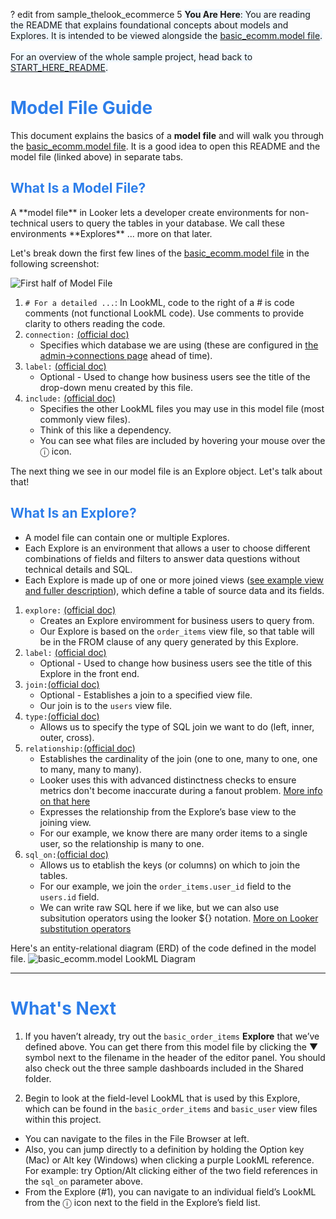 ? edit from sample_thelook_ecommerce 5
<span style="background-color:aliceblue">
**You Are Here**: You are reading the README that explains foundational concepts about models and Explores. It is intended to be viewed alongside the [basic_ecomm.model file](/projects/sample_thelook_ecommerce/files/1_basic_lookml/basic_ecomm.model.lkml).
<br><br>For an overview of the whole sample project, head back to [START_HERE_README](/projects/sample_thelook_ecommerce/files/0_start_here/START_HERE_README.md).
</span>

<h1><span style="color:#2d7eea">Model File Guide</span></h1>

This document explains the basics of a **model file** and will walk you through the [basic_ecomm.model file](/projects/sample_thelook_ecommerce/files/1_basic_lookml/basic_ecomm.model.lkml).
It is a good idea to open this README and the model file (linked above) in separate tabs.

<h2><span style="color:#2d7eea">What Is a Model File?</span></h2>
A **model file** in Looker lets a developer create environments for non-technical users to query the tables in your database. We call these environments **Explores** ... more on that later.

Let's break down the first few lines of the [basic_ecomm.model file](/projects/sample_thelook_ecommerce/files/1_basic_lookml/basic_ecomm.model.lkml) in the following screenshot:

![First half of Model File](https://i.imgur.com/jx9D9Uv.png)

1.  `# For a detailed ...`: In LookML, code to the right of a # is code comments (not functional LookML code). Use comments to provide clarity to others reading the code.
2.  `connection:` [(official doc)](https://cloud.google.com/looker/docs/reference/param-model-connection)
    - Specifies which database we are using (these are configured in [the admin->connections page](/admin/next/connections) ahead of time).
3.  `label:` [(official doc)](https://cloud.google.com/looker/docs/reference/param-model-label)
    - Optional - Used to change how business users see the title of the drop-down menu created by this file.
4.  `include:` [(official doc)](https://cloud.google.com/looker/docs/reference/param-model-include)
    - Specifies the other LookML files you may use in this model file (most commonly view files).
    - Think of this like a dependency.
    - You can see what files are included by hovering your mouse over the ⓘ icon.

The next thing we see in our model file is an Explore object. Let's talk about that!

<h2><span style="color:#2d7eea">What Is an Explore?</span></h2>

- A model file can contain one or multiple Explores.
- Each Explore is an environment that allows a user to choose different combinations of fields and filters to answer data questions without technical details and SQL.
- Each Explore is made up of one or more joined views ([see example view and fuller description](/projects/sample_thelook_ecommerce/files/1_basic_lookml/basic_order_items.view.lkml)), which define a table of source data and its fields.

1.  `explore:` [(official doc)](https://cloud.google.com/looker/docs/reference/param-explore-explore)
    - Creates an Explore enviromment for business users to query from.
    - Our Explore is based on the `order_items` view file, so that table will be in the FROM clause of any query generated by this Explore.
2.  `label:` [(official doc)](https://cloud.google.com/looker/docs/reference/param-explore-label)
    - Optional - Used to change how business users see the title of this Explore in the front end.
3.  `join:`[(official doc)](https://cloud.google.com/looker/docs/reference/param-explore-join)
    - Optional - Establishes a join to a specified view file.
    - Our join is to the `users` view file.
4.  `type:`[(official doc)](https://cloud.google.com/looker/docs/reference/param-explore-join-type)
    - Allows us to specify the type of SQL join we want to do (left, inner, outer, cross).
5.  `relationship:`[(official doc)](https://cloud.google.com/looker/docs/reference/param-explore-join-relationship)
    - Establishes the cardinality of the join (one to one, many to one, one to many, many to many).
    - Looker uses this with advanced distinctness checks to ensure metrics don't become inaccurate during a fanout problem. [More info on that here](https://cloud.google.com/looker/docs/best-practices/understanding-symmetric-aggregates)
    - Expresses the relationship from the Explore’s base view to the joining view.
    - For our example, we know there are many order items to a single user, so the relationship is many to one.
6.  `sql_on:`[(official doc)](https://cloud.google.com/looker/docs/reference/param-explore-join-sql-on)
    - Allows us to etablish the keys (or columns) on which to join the tables.
    - For our example, we join the `order_items.user_id` field to the `users.id` field.
    - We can write raw SQL here if we like, but we can also use subsitution operators using the looker ${} notation. [More on Looker substitution operators](https://cloud.google.com/looker/docs/sql-and-referring-to-lookml#substitution_operator_)

Here's an entity-relational diagram (ERD) of the code defined in the model file.
![basic_ecomm.model LookML Diagram](https://cloud.google.com/looker/docs/images/sample_lookml_basic_erd.png)

---

<h1><span style="color:#2d7eea">What's Next</span></h1>

1.  If you haven’t already, try out the `basic_order_items` **Explore** that we’ve defined above. You can get there from this model file by clicking the ▼ symbol next to the filename in the header of the editor panel. You should also check out the three sample dashboards included in the Shared folder.

2.  Begin to look at the field-level LookML that is used by this Explore, which can be found in the `basic_order_items` and `basic_user` view files within this project.

- You can navigate to the files in the File Browser at left.
- Also, you can jump directly to a definition by holding the Option key (Mac) or Alt key (Windows) when clicking a purple LookML reference. For example: try Option/Alt clicking either of the two field references in the `sql_on` parameter above.
- From the Explore (#1), you can navigate to an individual field’s LookML from the ⓘ icon next to the field in the Explore’s field list.
